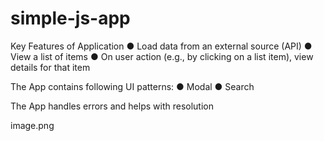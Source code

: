 # simple-js-app

Key Features of Application
● Load data from an external source (API)
● View a list of items
● On user action (e.g., by clicking on a list item), view details for that item

The App contains following UI patterns:
● Modal
● Search

The App handles errors and helps with resolution 

image.png

